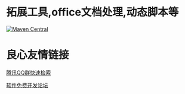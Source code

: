 # 拓展工具,office文档处理,动态脚本等

[![Maven Central](https://img.shields.io/maven-central/v/org.hswebframework/hsweb-expands.svg?style=plastic)](http://search.maven.org/#search%7Cga%7C1%7Chsweb-expands)



 # 良心友情链接

[腾讯QQ群快速检索](http://u.720life.cn/s/8cf73f7c)

[软件免费开发论坛](http://u.720life.cn/s/bbb01dc0)